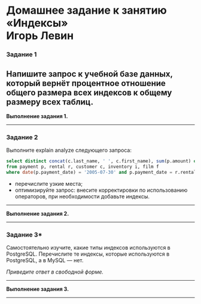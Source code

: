 # Домашнее задание к занятию «Индексы» <br/> Игорь Левин

### Задание 1

Напишите запрос к учебной базе данных, который вернёт процентное отношение общего размера всех индексов к общему размеру всех таблиц.
---

**Выполнение задания 1.**









---
### Задание 2

Выполните explain analyze следующего запроса:
```sql
select distinct concat(c.last_name, ' ', c.first_name), sum(p.amount) over (partition by c.customer_id, f.title)
from payment p, rental r, customer c, inventory i, film f
where date(p.payment_date) = '2005-07-30' and p.payment_date = r.rental_date and r.customer_id = c.customer_id and i.inventory_id = r.inventory_id
```
- перечислите узкие места;
- оптимизируйте запрос: внесите корректировки по использованию операторов, при необходимости добавьте индексы.
---



**Выполнение задания 2.**


---

### Задание 3*

Самостоятельно изучите, какие типы индексов используются в PostgreSQL. Перечислите те индексы, которые используются в PostgreSQL, а в MySQL — нет.

*Приведите ответ в свободной форме.*

---

**Выполнение задания 3.**


---